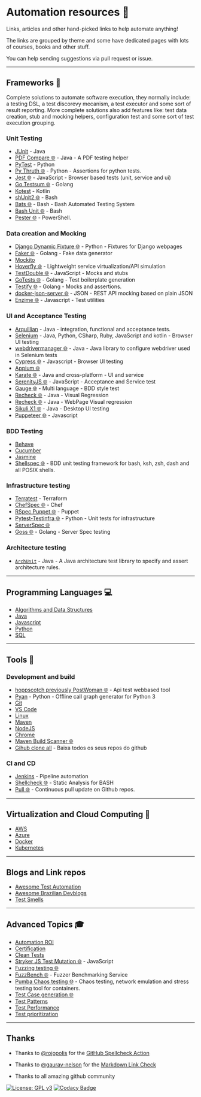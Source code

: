 # Automation resources 🤖

Links, articles and other hand-picked links to help automate anything!

The links are grouped by theme and some have dedicated pages with lots of courses, books and other stuff.

You can help sending suggestions via pull request or issue.

---

## Frameworks 📝

Complete solutions to automate software execution, they normally include: a testing DSL, a test discorevy mecanism, a test executor and some sort of result reporting. More complete solutions also add features like: test data creation, stub and mocking helpers, configuration test and some sort of test execution grouping.

### Unit Testing

- [JUnit](docs/JUnit.md) - Java
- [PDF Compare 🌐](https://github.com/red6/pdfcompare) - Java - A PDF testing helper
- [PyTest](docs/frameworks/pytest.md) - Python
- [Py Thruth 🌐](https://github.com/google/pytruth) - Python - Assertions for python tests.
- [Jest 🌐](https://github.com/facebook/jest) - JavaScript - Browser based tests (unit, service and ui)
- [Go Testsum 🌐](https://github.com/gotestyourself/gotestsum) - Golang
- [Kotest](https://github.com/kotest/kotest) - Kotlin
- [shUnit2 🌐](https://github.com/kward/shunit2/)   - Bash
- [Bats 🌐](https://github.com/bats-core/bats-core) - Bash - Bash Automated Testing System
- [Bash Unit 🌐](https://github.com/pgrange/bash_unit) - Bash
- [Pester 🌐](https://github.com/pester/Pester) - PowerShell. 

### Data creation and Mocking

- [Django Dynamic Fixture 🌐](https://github.com/paulocheque/django-dynamic-fixture) - Python - Fixtures for Django webpages
- [Faker 🌐](https://github.com/jaswdr/faker) - Golang - Fake data generator
- [Mockito](docs/frameworks/mockito.md)
- [Hoverfly 🌐](https://github.com/SpectoLabs/hoverfly) - Lightweight service virtualization/API simulation
- [TestDouble 🌐](https://github.com/testdouble/testdouble.js) - JavaScript - Mocks and stubs
- [GoTests 🌐](https://github.com/cweill/gotests) - Golang - Test boilerplate generation
- [Testify 🌐](https://github.com/stretchr/testify) - Golang - Mocks and assertions.
- [docker-json-server 🌐](https://github.com/magneticio/sava-product) - JSON - REST API mocking based on plain JSON
- [Enzime 🌐](https://github.com/enzymejs/enzyme) - Javascript - Test utilities

### UI and Acceptance Testing

- [Arquillian](http://arquillian.org/) - Java -  integration, functional and acceptance tests.
- [Selenium](docs/frameworks/selenium.md) - Java, Python, CSharp, Ruby, JavaScript and kotlin - Browser UI testing 
- [webdrivermanager 🌐](https://github.com/bonigarcia/webdrivermanager) - Java - Java library to configure webdriver used in Selenium tests
- [Cypress 🌐](https://github.com/cypress-io/cypress) - Javascript - Browser UI testing
- [Appium 🌐](https://appium.io/)
- [Karate 🌐](https://github.com/intuit/karate) - Java and cross-platform - UI and service
- [SerenityJS 🌐](https://github.com/serenity-js/serenity-js) - JavaScript - Acceptance and Service test
- [Gauge 🌐](https://github.com/getgauge/gauge) - Multi language - BDD style test
- [Recheck 🌐](https://github.com/retest/recheck) - Java - Visual Regression
- [Recheck 🌐](https://github.com/retest/recheck-web) - Java - WebPage Visual regression 
- [Sikuli X1 🌐](https://github.com/RaiMan/SikuliX1) - Java - Desktop UI testing
- [Puppeteer 🌐](https://github.com/puppeteer/puppeteer) - Javascript

### BDD Testing

- [Behave](docs/frameworks/behave.md)
- [Cucumber](docs/frameworks/cucumber.md)
- [Jasmine](docs/frameworks/jasmine.md)
- [Shellspec 🌐](https://github.com/shellspec/shellspec) - BDD unit testing framework for bash, ksh, zsh, dash and all POSIX shells.

### Infrastructure testing

- [Terratest](docs/frameworks/terratest.md) - Terraform
- [ChefSpec 🌐](https://docs.chef.io/workstation/chefspec/) - Chef
- [RSpec Puppet 🌐](https://rspec-puppet.com/) - Puppet
- [Pytest-Testinfra 🌐](https://github.com/pytest-dev/pytest-testinfra) - Python - Unit tests for infrastructure
- [ServerSpec 🌐](https://serverspec.org/)
- [Goss 🌐](https://github.com/aelsabbahy/goss) - Golang - Server Spec testing

### Architecture testing

- [`ArchUnit`](https://www.archunit.org/) - Java - A Java architecture test library to specify and assert architecture rules.

---

## Programming Languages 💻

- [Algorithms and Data Structures](docs/programming/algorithms.md)
- [Java](docs/programming/java.md)
- [Javascript](docs/programming/javascript.md)
- [Python](docs/programming/python.md)
- [SQL](docs/programming/sql.md)

---

## Tools 🔨

### Development and build

- [hoppscotch previously PostWoman 🌐](https://github.com/hoppscotch/hoppscotch) - Api test webbased tool
- [Pyan](https://github.com/Technologicat/pyan) - Python - Offline call graph generator for Python 3
- [Git](docs/tools/linux.md)
- [VS Code](docs/tools/vscode.md)
- [Linux](docs/tools/git.md)
- [Maven](docs/tools/maven.md)
- [NodeJS](docs/tools/nodejs.md)
- [Chrome](docs/tools/chrome.md)
- [Maven Build Scanner 🌐](https://github.com/intuit/maven-build-scanner)
- [Gihub clone all](https://github.com/mgedmin/ghcloneall) - Baixa todos os seus repos do github 

### CI and CD

- [Jenkins](docs/tools/jenkins.md) - Pipeline automation
- [Shellcheck 🌐](https://github.com/koalaman/shellcheck) - Static Analysis for BASH
- [Pull 🌐](https://github.com/wei/pull) - Continuous pull update on Github repos.

---

## Virtualization and Cloud Computing 🎯

- [AWS](docs/clouds/aws.md)
- [Azure](docs/clouds/azure.md)
- [Docker](docs/tools/docker.md)
- [Kubernetes](docs/tools/kubernetes.md)

---

## Blogs and Link repos

- [Awesome Test Automation](https://github.com/atinfo/awesome-test-automation)
- [Awesome Brazilian Devblogs](https://github.com/Wmitrut/awesome-brazilian-devblogs)
- [Test Smells](https://github.com/testdouble/test-smells)

---

## Advanced Topics 🎓

- [Automation ROI](docs/topics/automation-roi.md)
- [Certification](docs/topics/certification.md)
- [Clean Tests](docs/topics/clean-tests.md)
- [Stryker JS Test Mutation 🌐](https://github.com/stryker-mutator/stryker-js) - JavaScript
- [Fuzzing testing 🌐](https://github.com/google/AFL)
- [FuzzBench 🌐](https://google.github.io/fuzzbench/) - Fuzzer Benchmarking Service
- [Pumba Chaos testing 🌐](https://github.com/alexei-led/pumba) - Chaos testing, network emulation and stress testing tool for containers.
- [Test Case generation 🌐](https://github.com/Cornutum/tcases)
- [Test Patterns](docs/topics/test-patterns.md)
- [Test Performance](docs/topics/test-performance.md)
- [Test prioritization](docs/topics/test-priorization.md)

---

## Thanks

- Thanks to [@rojopolis](https://github.com/rojopolis) for the [GitHub Spellcheck Action](https://github.com/rojopolis/spellcheck-github-actions)

- Thanks to [@gaurav-nelson](https://github.com/gaurav-nelson) for the [Markdown Link Check](https://github.com/gaurav-nelson/github-action-markdown-link-check)

- Thanks to all amazing github community

[![License: GPL v3](https://img.shields.io/badge/License-GPLv3-blue.svg)](https://www.gnu.org/licenses/gpl-3.0)
[![Codacy Badge](https://api.codacy.com/project/badge/Grade/cb911d602af6436a9fa5073616aa7815)](https://www.codacy.com/manual/edumco/automation-resources?utm_source=github.com&utm_medium=referral&utm_content=edumco/automation-resources&utm_campaign=Badge_Grade)
